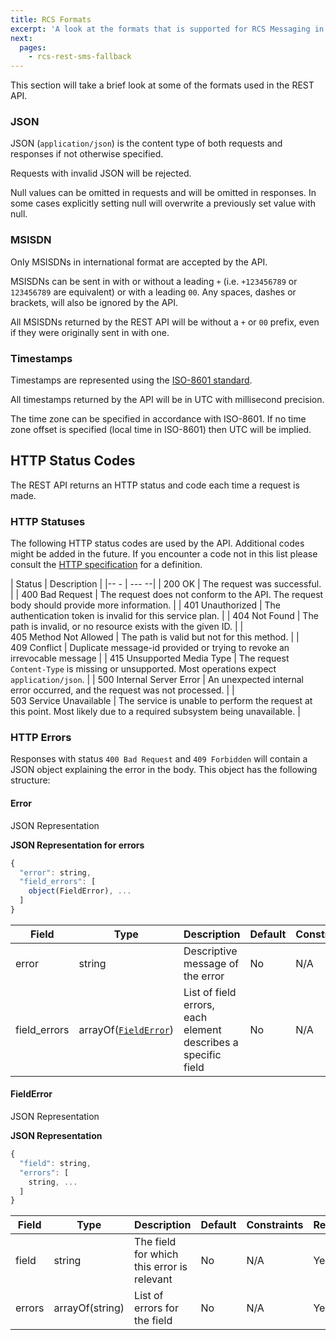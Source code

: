 ```yaml
---
title: RCS Formats
excerpt: 'A look at the formats that is supported for RCS Messaging in the RCS REST API.'
next:
  pages:
    - rcs-rest-sms-fallback
---
```

This section will take a brief look at some of the formats used in the REST API.

### JSON

JSON (`application/json`) is the content type of both requests and responses if not otherwise specified.

Requests with invalid JSON will be rejected.

Null values can be omitted in requests and will be omitted in responses. In some cases explicitly setting null will overwrite a previously set value with null.

### MSISDN

Only MSISDNs in international format are accepted by the API.

MSISDNs can be sent in with or without a leading `+` (i.e. `+123456789` or `123456789` are equivalent) or with a leading `00`. Any spaces, dashes or brackets, will also be ignored by the API.

All MSISDNs returned by the REST API will be without a `+` or `00` prefix, even if they were originally sent in with one.

### Timestamps

Timestamps are represented using the [ISO-8601 standard](https://en.wikipedia.org/wiki/ISO_8601).

All timestamps returned by the API will be in UTC with millisecond precision.

The time zone can be specified in accordance with ISO-8601. If no time zone offset is specified (local time in ISO-8601) then UTC will be implied.

## HTTP Status Codes

The REST API returns an HTTP status and code each time a request is made.

### HTTP Statuses

The following HTTP status codes are used by the API. Additional codes might be added in the future. If you encounter a code not in this list please consult the [HTTP specification](http://www.w3.org/Protocols/rfc2616/rfc2616-sec10.html#sec10/) for a definition.

| Status                                    | Description                                                                                                            |
|-- -                                       | ---                                                                                                                  --|
| 200&nbsp;OK                               | The request was successful.                                                                                            |
| 400&nbsp;Bad&nbsp;Request                 | The request does not conform to the API. The request body should provide more information.                             |
| 401&nbsp;Unauthorized                     | The authentication token is invalid for this service plan.                                                             |
| 404&nbsp;Not&nbsp;Found                   | The path is invalid, or no resource exists with the given ID.                                                          |
| 405&nbsp;Method&nbsp;Not&nbsp;Allowed     | The path is valid but not for this method.                                                                             |
| 409&nbsp;Conflict                         | Duplicate message-id provided or trying to revoke an irrevocable message                                               |
| 415&nbsp;Unsupported&nbsp;Media&nbsp;Type | The request `Content-Type` is missing or unsupported. Most operations expect `application/json`.                       |
| 500&nbsp;Internal&nbsp;Server&nbsp;Error  | An unexpected internal error occurred, and the request was not processed.                                              |
| 503&nbsp;Service&nbsp;Unavailable         | The service is unable to perform the request at this point. Most likely due to a required subsystem being unavailable. |

### HTTP Errors

Responses with status `400 Bad Request` and `409 Forbidden` will contain a JSON object explaining the error in the body. This object has the following structure:

#### Error

JSON Representation

**JSON Representation for errors**
```javascript
{
  "error": string,
  "field_errors": [
    object(FieldError), ...
  ]
}
```


| Field         | Type                  | Description                                                   | Default | Constraints | Required |
| ------------- | --------------------- | ------------------------------------------------------------- | ------- | ----------- | -------- |
| error         | string                | Descriptive message of the error                              | No      | N/A         | Yes      |
| field\_errors | arrayOf([`FieldError`](#section-fielderror)) | List of field errors, each element describes a specific field | No      | N/A         | No       |

#### FieldError

JSON Representation

**JSON Representation**
```javascript
{
  "field": string,
  "errors": [
    string, ...
  ]
}
```


| Field  | Type            | Description                                | Default | Constraints | Required |
| ------ | --------------- | ------------------------------------------ | ------- | ----------- | -------- |
| field  | string          | The field for which this error is relevant | No      | N/A         | Yes      |
| errors | arrayOf(string) | List of errors for the field               | No      | N/A         | Yes      |
